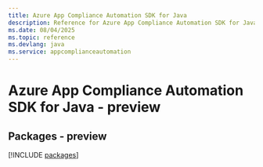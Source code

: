 ```yaml
---
title: Azure App Compliance Automation SDK for Java
description: Reference for Azure App Compliance Automation SDK for Java
ms.date: 08/04/2025
ms.topic: reference
ms.devlang: java
ms.service: appcomplianceautomation
---
```

# Azure App Compliance Automation SDK for Java - preview
## Packages - preview
[!INCLUDE [packages](app-compliance-automation-index.md)]